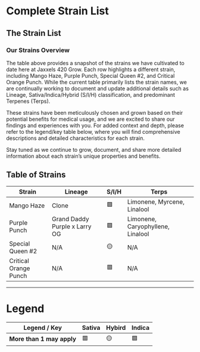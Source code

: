 # Complete Strain List

## The Strain List

### Our Strains Overview

The table above provides a snapshot of the strains we have cultivated to date here at Jaxxels 420 Grow. Each row highlights a different strain, including Mango Haze, Purple Punch, Special Queen #2, and Critical Orange Punch. While the current table primarily lists the strain names, we are continually working to document and update additional details such as Lineage, Sativa/Indica/Hybrid (S/I/H) classification, and predominant Terpenes (Terps).

These strains have been meticulously chosen and grown based on their potential benefits for medical usage, and we are excited to share our findings and experiences with you. For added context and depth, please refer to the legend/key table below, where you will find comprehensive descriptions and detailed characteristics for each strain.

Stay tuned as we continue to grow, document, and share more detailed information about each strain’s unique properties and benefits.

## Table of Strains

| Strain             | Lineage | S/I/H | Terps |
|--------------------|---------|-------|-------|
| Mango Haze         | Clone     | 🟪   | Limonene, Myrcene, Linalool   |
| Purple Punch       | Grand Daddy Purple x Larry OG     | 🟪   | Limonene, Caryophyllene, Linalool   |
| Special Queen #2   | N/A     | 🟡   | N/A   |
| Critical Orange Punch | N/A | 🟥   | N/A   |

---
# Legend

| Legend / Key       |Sativa |Hybird |Indica |
|--------------------|--------|--------|--------|
| **More than 1 may apply** |  🟥 |  🟡 |  🟪 |